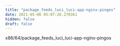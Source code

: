 ```yaml
---
title: "package_feeds_luci_luci-app-nginx-pingos"
date: 2021-05-06 05:07:26.270361
hidden: false
draft: false
---
```


x86/64/package_feeds_luci_luci-app-nginx-pingos

